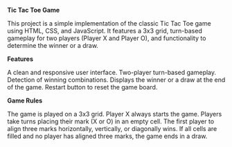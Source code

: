 **Tic Tac Toe Game**

This project is a simple implementation of the classic Tic Tac Toe game 
using HTML, CSS, and JavaScript. It features a 3x3 grid, turn-based gameplay 
for two players (Player X and Player O), and functionality to determine
 the winner or a draw.

**Features**

A clean and responsive user interface.
Two-player turn-based gameplay.
Detection of winning combinations.
Displays the winner or a draw at the end of the game.
Restart button to reset the game board.


**Game Rules**

The game is played on a 3x3 grid.
Player X always starts the game.
Players take turns placing their mark (X or O) in an empty cell.
The first player to align three marks horizontally, vertically, 
or diagonally wins.
If all cells are filled and no player has aligned three marks, 
the game ends in a draw.
